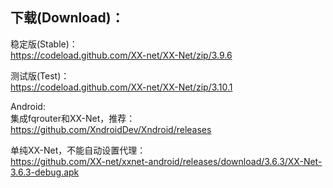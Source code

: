 
## 下载(Download)：
稳定版(Stable)：  
https://codeload.github.com/XX-net/XX-Net/zip/3.9.6


测试版(Test)：  
https://codeload.github.com/XX-net/XX-Net/zip/3.10.1


Android:  
集成fqrouter和XX-Net，推荐：  
https://github.com/XndroidDev/Xndroid/releases

单纯XX-Net，不能自动设置代理：    
https://github.com/XX-net/xxnet-android/releases/download/3.6.3/XX-Net-3.6.3-debug.apk
